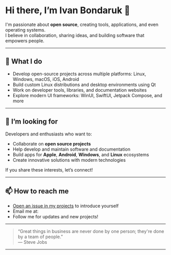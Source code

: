 # Hi there, I’m Ivan Bondaruk 👋

I'm passionate about **open source**, creating tools, applications, and even operating systems.  
I believe in collaboration, sharing ideas, and building software that empowers people.

---

## 🚀 What I do

- Develop open-source projects across multiple platforms: Linux, Windows, macOS, iOS, Android  
- Build custom Linux distributions and desktop environments using Qt  
- Work on developer tools, libraries, and documentation websites  
- Explore modern UI frameworks: WinUI, SwiftUI, Jetpack Compose, and more

---

## 🤝 I’m looking for

Developers and enthusiasts who want to:

- Collaborate on **open source projects**  
- Help develop and maintain software and documentation  
- Build apps for **Apple**, **Android**, **Windows**, and **Linux** ecosystems  
- Create innovative solutions with modern technologies  

If you share these interests, let’s connect!

---

## 📫 How to reach me

- [Open an issue in my projects](https://github.com/Ivan-Bondaruk/.github/issues/new) to introduce yourself  
- Email me at: [](mailto:bonda.ivan22@gmail.com)
- Follow me for updates and new projects!

---

> “Great things in business are never done by one person; they're done by a team of people.”  
> — Steve Jobs

---
